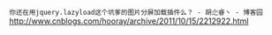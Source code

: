 
`你还在用jquery.lazyload这个坑爹的图片分屏加载插件么？ - 胡尐睿丶 - 博客园`
http://www.cnblogs.com/hooray/archive/2011/10/15/2212922.html